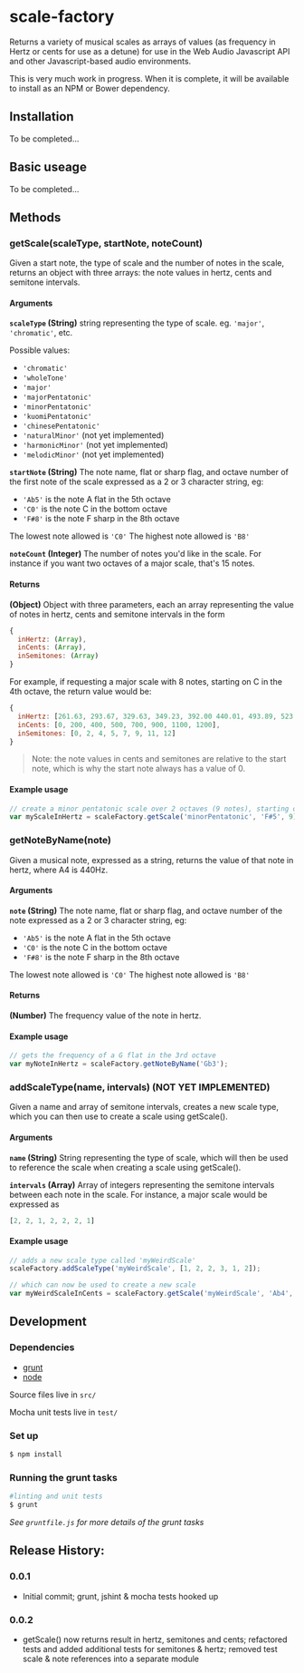 # scale-factory

Returns a variety of musical scales as arrays of values (as frequency in Hertz or cents for use as a detune) for use in the Web Audio Javascript API and other Javascript-based audio environments.

This is very much work in progress. When it is complete, it will be available to install as an NPM or Bower dependency.

## Installation

To be completed...

## Basic useage

To be completed...

## Methods

### getScale(scaleType, startNote, noteCount)

Given a start note, the type of scale and the number of notes in the scale, returns an object with three arrays: the note values in hertz, cents and semitone intervals.

#### Arguments

**`scaleType` (String)** string representing the type of scale. eg. `'major'`,  `'chromatic'`, etc.

Possible values:
* `'chromatic'`
* `'wholeTone'`
* `'major'`
* `'majorPentatonic'`
* `'minorPentatonic'`
* `'kuomiPentatonic'`
* `'chinesePentatonic'`
* `'naturalMinor'` (not yet implemented)
* `'harmonicMinor'` (not yet implemented)
* `'melodicMinor'` (not yet implemented)

**`startNote` (String)** The note name, flat or sharp flag, and octave number of the first note of the scale expressed as a 2 or 3 character string, eg:

* `'Ab5'` is the note A flat in the 5th octave
* `'C0'` is the note C in the bottom octave
* `'F#8'` is the note F sharp in the 8th octave

The lowest note allowed is `'C0'`
The highest note allowed is `'B8'`

**`noteCount` (Integer)** The number of notes you'd like in the scale. For instance if you want two octaves of a major scale, that's 15 notes.

#### Returns
**(Object)** Object with three parameters, each an array representing the value of notes in hertz, cents and semitone intervals in the form

```js
{
  inHertz: (Array),
  inCents: (Array),
  inSemitones: (Array)
}
```

For example, if requesting a major scale with 8 notes, starting on C in the 4th octave, the return value would be:

```js
{
  inHertz: [261.63, 293.67, 329.63, 349.23, 392.00 440.01, 493.89, 523.26],
  inCents: [0, 200, 400, 500, 700, 900, 1100, 1200],
  inSemitones: [0, 2, 4, 5, 7, 9, 11, 12]
}
```

> Note: the note values in cents and semitones are relative to the start note, which is why the start note always has a value of 0.

#### Example usage

```js
// create a minor pentatonic scale over 2 octaves (9 notes), starting on F# in the 5th octave and get the value of the notes in hertz
var myScaleInHertz = scaleFactory.getScale('minorPentatonic', 'F#5', 9).inHertz;

```

### getNoteByName(note)

Given a musical note, expressed as a string, returns the value of that note in hertz, where A4 is 440Hz.

#### Arguments

**`note` (String)** The note name, flat or sharp flag, and octave number of the note expressed as a 2 or 3 character string, eg:

* `'Ab5'` is the note A flat in the 5th octave
* `'C0'` is the note C in the bottom octave
* `'F#8'` is the note F sharp in the 8th octave

The lowest note allowed is `'C0'`
The highest note allowed is `'B8'`

#### Returns
**(Number)** The frequency value of the note in hertz.

#### Example usage

```js
// gets the frequency of a G flat in the 3rd octave
var myNoteInHertz = scaleFactory.getNoteByName('Gb3');
```

### addScaleType(name, intervals) (NOT YET IMPLEMENTED)

Given a name and array of semitone intervals, creates a new scale type, which you can then use to create a scale using getScale().

#### Arguments

**`name` (String)** String representing the type of scale, which will then be used to reference the scale when creating a scale using getScale().

**`intervals` (Array)** Array of integers representing the semitone intervals between each note in the scale. For instance, a major scale would be expressed as

```js
[2, 2, 1, 2, 2, 2, 1]
```

#### Example usage

```js
// adds a new scale type called 'myWeirdScale'
scaleFactory.addScaleType('myWeirdScale', [1, 2, 2, 3, 1, 2]);

// which can now be used to create a new scale
var myWeirdScaleInCents = scaleFactory.getScale('myWeirdScale', 'Ab4', 13).inCents;
```

## Development

### Dependencies

* [grunt](http://gruntjs.com/)
* [node](https://nodejs.org/)

Source files live in `src/`

Mocha unit tests live in `test/`

### Set up

```bash
$ npm install
```

### Running the grunt tasks

```bash
#linting and unit tests
$ grunt
```

*See `gruntfile.js` for more details of the grunt tasks*

## Release History:

### 0.0.1
* Initial commit; grunt, jshint & mocha tests hooked up

### 0.0.2
* getScale() now returns result in hertz, semitones and cents; refactored tests and added additional tests for semitones & hertz; removed test scale & note references into a separate module
